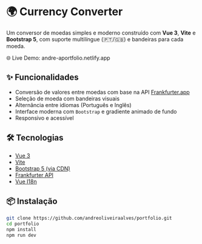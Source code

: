 # 🌍 Currency Converter

Um conversor de moedas simples e moderno construído com **Vue 3**, **Vite** e **Bootstrap 5**, com suporte multilíngue (🇵🇹/🇬🇧) e bandeiras para cada moeda.


🌐 Live Demo: andre-aportfolio.netlify.app


## ✨ Funcionalidades

- Conversão de valores entre moedas com base na API [Frankfurter.app](https://www.frankfurter.app)
- Seleção de moeda com bandeiras visuais
- Alternância entre idiomas (Português e Inglês)
- Interface moderna com `Bootstrap` e gradiente animado de fundo
- Responsivo e acessível

## 🛠️ Tecnologias

- [Vue 3](https://vuejs.org/)
- [Vite](https://vitejs.dev/)
- [Bootstrap 5 (via CDN)](https://getbootstrap.com/)
- [Frankfurter API](https://www.frankfurter.app)
- [Vue I18n](https://vue-i18n.intlify.dev/)

## 📦 Instalação

```bash
git clone https://github.com/andreoliveiraalves/portfolio.git
cd portfolio
npm install
npm run dev